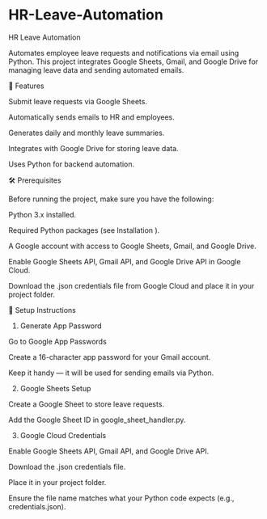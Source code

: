 # HR-Leave-Automation
HR Leave Automation

Automates employee leave requests and notifications via email using Python. This project integrates Google Sheets, Gmail, and Google Drive for managing leave data and sending automated emails.

🚀 Features

Submit leave requests via Google Sheets.

Automatically sends emails to HR and employees.

Generates daily and monthly leave summaries.

Integrates with Google Drive for storing leave data.

Uses Python for backend automation.

🛠 Prerequisites

Before running the project, make sure you have the following:

Python 3.x installed.

Required Python packages (see Installation
).

A Google account with access to Google Sheets, Gmail, and Google Drive.

Enable Google Sheets API, Gmail API, and Google Drive API in Google Cloud.

Download the .json credentials file from Google Cloud and place it in your project folder.

🔑 Setup Instructions
1. Generate App Password

Go to Google App Passwords

Create a 16-character app password for your Gmail account.

Keep it handy — it will be used for sending emails via Python.

2. Google Sheets Setup

Create a Google Sheet to store leave requests.

Add the Google Sheet ID in google_sheet_handler.py.

3. Google Cloud Credentials

Enable Google Sheets API, Gmail API, and Google Drive API.

Download the .json credentials file.

Place it in your project folder.

Ensure the file name matches what your Python code expects (e.g., credentials.json).
